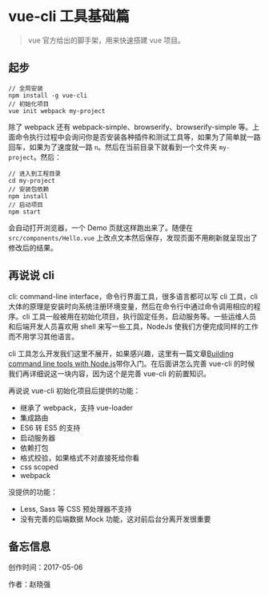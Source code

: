 # vue-cli 工具基础篇

> vue 官方给出的脚手架，用来快速搭建 vue 项目。

## 起步

    // 全局安装
    npm install -g vue-cli
    // 初始化项目
    vue init webpack my-project

除了 webpack 还有 webpack-simple、browserify、browserify-simple 等。上面命令执行过程中会询问你是否安装各种插件和测试工具等，如果为了简单就一路回车，如果为了速度就一路 `n`。然后在当前目录下就看到一个文件夹 `my-project`。然后：

    // 进入到工程目录
    cd my-project
    // 安装包依赖
    npm install
    // 启动项目
    npm start

会自动打开浏览器，一个 Demo 页就这样跑出来了。随便在 `src/components/Hello.vue` 上改点文本然后保存，发现页面不用刷新就呈现出了修改后的结果。

## 再说说 cli

cli: command-line interface，命令行界面工具，很多语言都可以写 cli 工具，cli 大体的原理是安装时向系统注册环境变量，然后在命令行中通过命令调用相应的程序。cli 工具一般被用在初始化项目，执行固定任务，启动服务等。一些运维人员和后端开发人员喜欢用 shell 来写一些工具，NodeJs 使我们方便完成同样的工作而不用学习其他语言。

cli 工具怎么开发我们这里不展开，如果感兴趣，这里有一篇文章[Building command line tools with Node.js](https://developer.atlassian.com/blog/2015/11/scripting-with-node/)带你入门。在后面讲怎么完善 vue-cli 的时候我们再详细说这一块内容，因为这个是完善 vue-cli 的前置知识。

再说说 vue-cli 初始化项目后提供的功能：

- 继承了 webpack，支持 vue-loader
- 集成路由
- ES6 转 ES5 的支持
- 启动服务器
- 依赖打包
- 格式校验，如果格式不对直接死给你看
- css scoped
- webpack

没提供的功能：

- Less, Sass 等 CSS 预处理器不支持
- 没有完善的后端数据 Mock 功能，这对前后台分离开发很重要

## 备忘信息

创作时间：2017-05-06

作者：赵晓强
